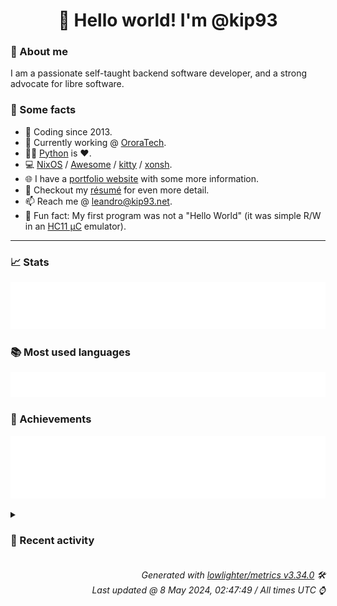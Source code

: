 <!-- README template, populated using this action:
     https://github.com/kip93/kip93/blob/main/.github/workflows/readme.yml. -->

<h1 align="center">👋 Hello world! I'm @kip93</h1> <!-- LOGIN => username -->

### 👤 About me

I am a passionate self-taught backend software developer, and a strong advocate for libre software.


### 💬 Some facts

* 📅 Coding since 2013.
* 💼 Currently working @ [OroraTech](https://ororatech.com/).
* 👨‍💻 [Python](https://github.com/search?q=user%3Akip93&l=python) is ❤️. <!-- LOGIN => username -->
* 💻 [NixOS](https://github.com/NixOS/) /
     [Awesome](https://github.com/awesomeWM/) /
     [kitty](https://github.com/kovidgoyal/kitty/) /
     [xonsh](https://github.com/xonsh/).
* 🌐 I have a [portfolio website](https://kip93.net/) with some more information.
* 📝 Checkout my [résumé](https://kip93.net/resume/) for even more detail.
* 📫 Reach me @ [leandro@kip93.net](mailto:leandro@kip93.net).
* 🎲 Fun fact: My first program was not a "Hello World" (it was simple R/W in an [HC11 µC](https://en.wikipedia.org/wiki/68HC11) emulator).


-----------------------------------------------------------------------------------------------------------------------


### 📈 Stats

![](./stats.svg)


### 📚 Most used languages <!-- by percentage, in decreasing order -->

![](./languages.svg)


### 🏅 Achievements

![](./achievements.svg)


<details> <!-- Last activity -->
<!-- Almost verbatim copy of https://github.com/lowlighter/metrics/blob/latest/source/templates/markdown/partials/activity.ejs, but restructured to be foldable. -->
<summary><h3>📰 Recent activity</h3></summary>

* ➡️ Pushed 310 commits in [kip93/nixpkgs](https://github.com/kip93/nixpkgs) on branch `master`
  * [#98d8d1e](https://github.com/kip93/nixpkgs/commit/98d8d1e) glib: enable introspection on cross
  * [#7f28490](https://github.com/kip93/nixpkgs/commit/7f28490) go-errorlint: 1.4.5 -&gt; 1.5.1

Diff: https://github.com/polyfloyd/go-errorlint/compare/v1.4.5...v1.5.1

Changelog: https://github.com/polyfloyd/go-errorlint/blob/v1.5.1/CHANGELOG.md
  * [#8cb0b06](https://github.com/kip93/nixpkgs/commit/8cb0b06) slumber: 1.0.1 -&gt; 1.1.0
  * [#ca30363](https://github.com/kip93/nixpkgs/commit/ca30363) apostrophe: add aleksana as maintainers
  * [#95d941d](https://github.com/kip93/nixpkgs/commit/95d941d) apostrophe: 2.6.3 -&gt; 3.0
  * [#83ceecf](https://github.com/kip93/nixpkgs/commit/83ceecf) apostrophe: format with nixfmt-rfc-style
  * [#acc5042](https://github.com/kip93/nixpkgs/commit/acc5042) go-cover-treemap: init at 1.4.2
  * [#f73c701](https://github.com/kip93/nixpkgs/commit/f73c701) doublecmd: 1.1.13 -&gt; 1.1.14
  * [#10988d8](https://github.com/kip93/nixpkgs/commit/10988d8) apostrophe: move to pkgs/by-name
  * [#d88ebb8](https://github.com/kip93/nixpkgs/commit/d88ebb8) termsonic: init at 0-unstable-2024-02-02
  * [#3e72972](https://github.com/kip93/nixpkgs/commit/3e72972) lms: init at 3.51.1
  * [#d2ca701](https://github.com/kip93/nixpkgs/commit/d2ca701) psitransfer: 2.1.2 -&gt; 2.2.0
  * [#bd19851](https://github.com/kip93/nixpkgs/commit/bd19851) passt: 2024_04_05.954589b -&gt; 2024_04_26.d03c4e2
  * [#9c2f773](https://github.com/kip93/nixpkgs/commit/9c2f773) factorio: 1.1.104 -&gt; 1.1.107

https://wiki.factorio.com/Version_history/1.1.0#1.1.107
  * [#5bf1b86](https://github.com/kip93/nixpkgs/commit/5bf1b86) cargo-information: 0.4.2 -&gt; 0.6.0
  * [#b171ecf](https://github.com/kip93/nixpkgs/commit/b171ecf) committed: init at 1.0.20
  * [#4621ec1](https://github.com/kip93/nixpkgs/commit/4621ec1) maintainers: add pigeonf
  * [#9f9aa31](https://github.com/kip93/nixpkgs/commit/9f9aa31) gitnuro 1.1.1 -&gt; 1.3.1
  * [#fb1b6c9](https://github.com/kip93/nixpkgs/commit/fb1b6c9) catch2_3: fix build on riscv and armv7l

Co-authored-by: misuzu &lt;neironyan@gmail.com&gt;
  * [#03b68f1](https://github.com/kip93/nixpkgs/commit/03b68f1) nixos-rebuild: Fetch Flake&#39;s default configurationName (Hostname) from targetHost
  * *On 7 May 2024, 20:29:16*
* ➡️ Pushed 10000 commits in [kip93/nixpkgs](https://github.com/kip93/nixpkgs) on branch `chore/ansilove`
  * [#73cb87f](https://github.com/kip93/nixpkgs/commit/73cb87f) Merge pull request #304479 from r-ryantm/auto-update/python311Packages.pytorch-lightning

python311Packages.pytorch-lightning: 2.2.1 -&gt; 2.2.3
  * [#b63c3d4](https://github.com/kip93/nixpkgs/commit/b63c3d4) Merge pull request #309019 from teatwig/cve-bin-tool

cve-util-bin: restructure build inputs
  * [#8d4fe28](https://github.com/kip93/nixpkgs/commit/8d4fe28) Merge pull request #303777 from r-ryantm/auto-update/python311Packages.starlette-wtf

python311Packages.starlette-wtf: 0.4.3 -&gt; 0.4.5
  * [#9387fd2](https://github.com/kip93/nixpkgs/commit/9387fd2) Merge pull request #302882 from r-ryantm/auto-update/python311Packages.stripe

python311Packages.stripe: 9.4.0 -&gt; 9.5.0
  * [#faa2ea4](https://github.com/kip93/nixpkgs/commit/faa2ea4) novops: 0.13.0 -&gt; 0.14.0
  * [#80ee25a](https://github.com/kip93/nixpkgs/commit/80ee25a) Merge pull request #309048 from nvmd/kodi/pvr-iptvsimple-21_8_4

kodiPackages.pvr-iptvsimple: 20.13.0 -&gt; 21.8.4
  * [#e2b0bb3](https://github.com/kip93/nixpkgs/commit/e2b0bb3) Merge pull request #305587 from r-ryantm/auto-update/python311Packages.glean-parser

python311Packages.glean-parser: 13.0.1 -&gt; 14.1.0
  * [#80d505f](https://github.com/kip93/nixpkgs/commit/80d505f) ostree.tests.musl: init

Would have caught the build regression introduced by
1a56b3515b84 (&#34;ostree: version bump and removing old patches&#34;) and
fixed by 966f79bea66d (&#34;pkgsMusl.ostree: fix build&#34;).
  * [#5d2b3ec](https://github.com/kip93/nixpkgs/commit/5d2b3ec) Merge pull request #309038 from r-ryantm/auto-update/flood

flood: 4.8.0 -&gt; 4.8.2
  * [#c6c9a12](https://github.com/kip93/nixpkgs/commit/c6c9a12) Merge pull request #305697 from r-ryantm/auto-update/python311Packages.chart-studio

python311Packages.chart-studio: 5.20.0 -&gt; 5.22.0
  * [#fd97212](https://github.com/kip93/nixpkgs/commit/fd97212) Merge pull request #309051 from qubitnano/pr/popcorntime

popcorntime: 0.5.0 -&gt; 0.5.1, add libGL
  * [#9ced86b](https://github.com/kip93/nixpkgs/commit/9ced86b) Merge pull request #305471 from r-ryantm/auto-update/python311Packages.django-ipware

python311Packages.django-ipware: 6.0.5 -&gt; 7.0.1
  * [#ec713c5](https://github.com/kip93/nixpkgs/commit/ec713c5) Merge pull request #304739 from r-ryantm/auto-update/python311Packages.monty

python311Packages.monty: 2024.3.31 -&gt; 2024.4.17
  * [#d5a5056](https://github.com/kip93/nixpkgs/commit/d5a5056) Merge pull request #305604 from r-ryantm/auto-update/python311Packages.python-telegram-bot

python311Packages.python-telegram-bot: 21.1 -&gt; 21.1.1
  * [#3efc32f](https://github.com/kip93/nixpkgs/commit/3efc32f) Merge pull request #306511 from r-ryantm/auto-update/python311Packages.python-hosts

python311Packages.python-hosts: 1.0.5 -&gt; 1.0.6
  * [#5b6c1d2](https://github.com/kip93/nixpkgs/commit/5b6c1d2) Merge pull request #309057 from r-ryantm/auto-update/files-cli

files-cli: 2.13.14 -&gt; 2.13.27
  * [#0338c9a](https://github.com/kip93/nixpkgs/commit/0338c9a) Merge pull request #307625 from r-ryantm/auto-update/openfortivpn

openfortivpn: 1.21.0 -&gt; 1.22.0
  * [#c8cac6c](https://github.com/kip93/nixpkgs/commit/c8cac6c) Merge pull request #307627 from r-ryantm/auto-update/fabric-installer

fabric-installer: 1.0.0 -&gt; 1.0.1
  * [#b413c92](https://github.com/kip93/nixpkgs/commit/b413c92) fastfetch: set paths for pci.ids amdgpu.ids
  * [#9010eb2](https://github.com/kip93/nixpkgs/commit/9010eb2) Merge pull request #307726 from kashw2/ironbar

ironbar: 0.14.1 -&gt; 0.15.0; added feature checks
  * *On 7 May 2024, 20:27:30*
* ➡️ Pushed 10000 commits in [kip93/nixpkgs](https://github.com/kip93/nixpkgs) on branch `master`
  * [#f88600a](https://github.com/kip93/nixpkgs/commit/f88600a) micronaut: 4.4.1 -&gt; 4.4.2
  * [#7defb8d](https://github.com/kip93/nixpkgs/commit/7defb8d) Merge pull request #308893 from GaetanLepage/zed

zed-editor: 0.133.5 -&gt; 0.133.7
  * [#f9b456b](https://github.com/kip93/nixpkgs/commit/f9b456b) opcr-policy: 0.2.12 -&gt; 0.2.13
  * [#6c67846](https://github.com/kip93/nixpkgs/commit/6c67846) Merge pull request #308718 from JohnRTitor/eww

eww: 0.6.0 -&gt; 0.6.0-unstable-2024-04-26
  * [#7a80902](https://github.com/kip93/nixpkgs/commit/7a80902) boxbuddy: 2.2.2 -&gt; 2.2.3
  * [#7ad92de](https://github.com/kip93/nixpkgs/commit/7ad92de) mu: 1.12.4 -&gt; 1.12.5
  * [#a9a27da](https://github.com/kip93/nixpkgs/commit/a9a27da) Merge pull request #308481 from RaySlash/yofi

yofi: init at 0.2.2
  * [#15b5d6f](https://github.com/kip93/nixpkgs/commit/15b5d6f) prometheus-gitlab-ci-pipelines-exporter: 0.5.7 -&gt; 0.5.8
  * [#76de884](https://github.com/kip93/nixpkgs/commit/76de884) gnome.gnome-terminal: 3.52.0 → 3.52.1

https://gitlab.gnome.org/GNOME/gnome-terminal/-/compare/3.52.0...3.52.1

org.gnome.ShellSearchProvider2.xml is added in-tree via
https://gitlab.gnome.org/GNOME/gnome-terminal/-/commit/63b43d7385cbb5369face0c27ae8a87bfc8acdfd
  * [#fb8e506](https://github.com/kip93/nixpkgs/commit/fb8e506) vte: 0.76.0 → 0.76.1

https://gitlab.gnome.org/GNOME/vte/-/compare/0.76.0...0.76.1

box_drawing_generate.sh dropped via
https://gitlab.gnome.org/GNOME/vte/-/commit/7666d4763be31ceb673136ed09bb6fb7ccdfd48a
  * [#cc7b19b](https://github.com/kip93/nixpkgs/commit/cc7b19b) gnome.gnome-tweaks: 46.0 → 46.1

https://gitlab.gnome.org/GNOME/gnome-tweaks/-/compare/46.0...46.1
  * [#e8f6b2d](https://github.com/kip93/nixpkgs/commit/e8f6b2d) gnome.gnome-software: 46.0 → 46.1

https://gitlab.gnome.org/GNOME/gnome-software/-/compare/46.0...46.1
  * [#e7f6995](https://github.com/kip93/nixpkgs/commit/e7f6995) uhk-agent: 4.0.2 -&gt; 4.1.0
  * [#c5c843e](https://github.com/kip93/nixpkgs/commit/c5c843e) evince: 46.0 → 46.1

https://gitlab.gnome.org/GNOME/evince/-/compare/46.0...46.1

The gio-unix-2.0 thing is there for https://gitlab.gnome.org/GNOME/evince/-/issues/950, I
think with https://gitlab.gnome.org/GNOME/glib/-/commit/5efb84f24a83ba10f6e1ae0385fa0fbc68103ad1
gio-unix-2.0.pc is no longer needed for gio/gunixfdlist.h.
  * [#82bac23](https://github.com/kip93/nixpkgs/commit/82bac23) oranda: 0.6.2 -&gt; 0.6.3
  * [#374e9f9](https://github.com/kip93/nixpkgs/commit/374e9f9) Merge pull request #308865 from r-ryantm/auto-update/wio

wio: unstable-2024-03-23 -&gt; 0.17.3-unstable-2024-04-30
  * [#dc6b85e](https://github.com/kip93/nixpkgs/commit/dc6b85e) linux_xanmod_latest: 6.8.8 -&gt; 6.8.9
  * [#a013465](https://github.com/kip93/nixpkgs/commit/a013465) emilua: 0.6.0 -&gt; 0.7.2 (#308155)
  * [#5f3e8db](https://github.com/kip93/nixpkgs/commit/5f3e8db) rosa: 1.2.36 -&gt; 1.2.38 (#308534)

* rosa: 1.2.36 -&gt; 1.2.38

* disable tests requiring network access

- e2e tests require network access
- TestRhRegionCommand require network access
  * [#03efa21](https://github.com/kip93/nixpkgs/commit/03efa21) linux_xanmod: 6.6.29 -&gt; 6.6.30
  * *On 6 May 2024, 19:50:59*
* ➡️ Pushed 10000 commits in [OroraTech/nixpkgs](https://github.com/OroraTech/nixpkgs) on branch `master`
  * [#bfa909a](https://github.com/OroraTech/nixpkgs/commit/bfa909a) kdePackages.qtkeychain: 0.14.2 -&gt; 0.14.3
  * [#3a772a7](https://github.com/OroraTech/nixpkgs/commit/3a772a7) nwjs: 0.85.0 -&gt; 0.87.0
  * [#d1e72c5](https://github.com/OroraTech/nixpkgs/commit/d1e72c5) Merge pull request #308843 from bobby285271/upd/goa-gtk

gnome-online-accounts-gtk: 3.50.1 -&gt; 3.50.2
  * [#94b8b02](https://github.com/OroraTech/nixpkgs/commit/94b8b02) fflogs: 8.3.42 -&gt; 8.4.0
  * [#5a3e3f6](https://github.com/OroraTech/nixpkgs/commit/5a3e3f6) Merge pull request #308812 from NickCao/sing-box

sing-box: 1.8.12 -&gt; 1.8.13
  * [#84d0380](https://github.com/OroraTech/nixpkgs/commit/84d0380) Merge pull request #304673 from NickCao/tplay

tplay: use rustPlatform.bindgenHook
  * [#80f9c62](https://github.com/OroraTech/nixpkgs/commit/80f9c62) hunt: Fix homepage url
  * [#65847cb](https://github.com/OroraTech/nixpkgs/commit/65847cb) pluto: 5.19.1 -&gt; 5.19.4
  * [#ab02075](https://github.com/OroraTech/nixpkgs/commit/ab02075) agola: 0.8.0 -&gt; 0.9.1
  * [#cbc0c4e](https://github.com/OroraTech/nixpkgs/commit/cbc0c4e) libretro.mame: unstable-2024-04-26 -&gt; unstable-2024-05-03
  * [#4da0f53](https://github.com/OroraTech/nixpkgs/commit/4da0f53) Merge pull request #305966 from RafaelKr/doc/fix-common-config-example

doc: remove discouraged enablePHP config from abstractions example
  * [#2eed3a9](https://github.com/OroraTech/nixpkgs/commit/2eed3a9) Merge pull request #308592 from r-ryantm/auto-update/kodiPackages.pvr-hts

kodiPackages.pvr-hts: 20.7.0 -&gt; 21.2.3
  * [#736142a](https://github.com/OroraTech/nixpkgs/commit/736142a) Merge pull request #308783 from r-ryantm/auto-update/github-runner

github-runner: 2.316.0 -&gt; 2.316.1
  * [#e1c110e](https://github.com/OroraTech/nixpkgs/commit/e1c110e) golangci-lint: 1.57.2 -&gt; 1.58.0

Diff: https://github.com/golangci/golangci-lint/compare/v1.57.2...v1.58.0

Changelog: https://github.com/golangci/golangci-lint/blob/v1.58.0/CHANGELOG.md
  * [#5942ac9](https://github.com/OroraTech/nixpkgs/commit/5942ac9) faac: cleanup null in inputs, don&#39;t set empty list, add meta.homepage
  * [#8278c66](https://github.com/OroraTech/nixpkgs/commit/8278c66) libretro.fbneo: unstable-2024-04-20 -&gt; unstable-2024-05-03
  * [#5eb0774](https://github.com/OroraTech/nixpkgs/commit/5eb0774) libretro.ppsspp: unstable-2024-04-20 -&gt; unstable-2024-05-03
  * [#0f8e7b8](https://github.com/OroraTech/nixpkgs/commit/0f8e7b8) Merge pull request #307857 from TomaSajt/hieroglyphic

hieroglyphic: init at 1.0.1
  * [#ed074b6](https://github.com/OroraTech/nixpkgs/commit/ed074b6) libretro.mame2003-plus: unstable-2024-04-27 -&gt; unstable-2024-05-03
  * [#304dce0](https://github.com/OroraTech/nixpkgs/commit/304dce0) libretro.beetle-supergrafx: unstable-2024-03-22 -&gt; unstable-2024-05-03
  * *On 6 May 2024, 16:20:40*
</details>


<h6 align="right"><em>
    Generated with <a href="https://github.com/lowlighter/metrics/tree/latest/">lowlighter/metrics v3.34.0</a> 🛠️<br> <!-- VERSION => MAJOR.minor.patch -->
    Last updated @ 8 May 2024, 02:47:49 / All times UTC ⌚ <!-- meta.generated => DD/MM/YYYY, hh:mm -->
</em></h6>
